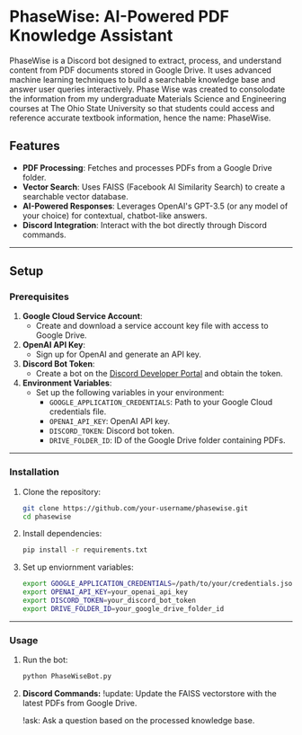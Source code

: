 # PhaseWise: AI-Powered PDF Knowledge Assistant

PhaseWise is a Discord bot designed to extract, process, and understand content from PDF documents stored in Google Drive. It uses advanced machine learning techniques to build a searchable knowledge base and answer user queries interactively. Phase Wise was created to consolodate the information from my undergraduate Materials Science and Engineering courses at The Ohio State University so that students could access and reference accurate textbook information, hence the name: PhaseWise.

## Features

- **PDF Processing**: Fetches and processes PDFs from a Google Drive folder.
- **Vector Search**: Uses FAISS (Facebook AI Similarity Search) to create a searchable vector database.
- **AI-Powered Responses**: Leverages OpenAI's GPT-3.5 (or any model of your choice) for contextual, chatbot-like answers.
- **Discord Integration**: Interact with the bot directly through Discord commands.

---

## Setup

### Prerequisites

1. **Google Cloud Service Account**:
   - Create and download a service account key file with access to Google Drive.
2. **OpenAI API Key**:
   - Sign up for OpenAI and generate an API key.
3. **Discord Bot Token**:
   - Create a bot on the [Discord Developer Portal](https://discord.com/developers/applications) and obtain the token.
4. **Environment Variables**:
   - Set up the following variables in your environment:
     - `GOOGLE_APPLICATION_CREDENTIALS`: Path to your Google Cloud credentials file.
     - `OPENAI_API_KEY`: OpenAI API key.
     - `DISCORD_TOKEN`: Discord bot token.
     - `DRIVE_FOLDER_ID`: ID of the Google Drive folder containing PDFs.

---

### Installation

1. Clone the repository:
   ```bash
   git clone https://github.com/your-username/phasewise.git
   cd phasewise

2. Install dependencies:
   ```bash
   pip install -r requirements.txt

3. Set up enviornment variables:
   ```bash
   export GOOGLE_APPLICATION_CREDENTIALS=/path/to/your/credentials.json
   export OPENAI_API_KEY=your_openai_api_key
   export DISCORD_TOKEN=your_discord_bot_token
   export DRIVE_FOLDER_ID=your_google_drive_folder_id

---

### Usage

1. Run the bot:
   ```bash
   python PhaseWiseBot.py

2. **Discord Commands:**
   !update: Update the FAISS vectorstore with the latest PDFs from Google Drive.

   !ask: Ask a question based on the processed knowledge base.
   
